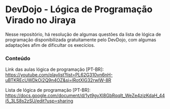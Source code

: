 # DevDojo - Lógica de Programação Virado no Jiraya

Nesse repositório, há resolução de algumas questões da lista de lógica de programação disponibilizada gratuitamente pelo DevDojo, com algumas adaptações afim de dificultar os execícios.

### Conteúdo
Link das aulas lógica de programação [PT-BR]: https://youtube.com/playlist?list=PL62G310vn6nH-uBTKREcUWDkOi2Q9n4OZ&si=lRotXlG32rwlW-8R

Lista de lógica de programação [PT-BR]: https://docs.google.com/document/d/1yt9gyXl8GbRqqIt_WeZe4zjzKdaH_44i5_3LS8s2zSU/edit?usp=sharing
